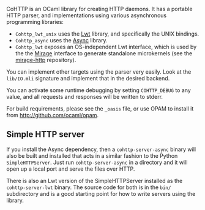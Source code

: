 CoHTTP is an OCaml library for creating HTTP daemons.  It has a portable
HTTP parser, and implementations using various asynchronous programming
libraries:

* `Cohttp_lwt_unix` uses the [Lwt](http://ocsigen.org/lwt) library, and
  specifically the UNIX bindings.
* `Cohttp_async` uses the [Async](https://realworldocaml.org/v1/en/html/concurrent-programming-with-async.html)
  library.
* `Cohttp_lwt` exposes an OS-independent Lwt interface, which is used
  by the the [Mirage](http://www.openmirage.org) interface
  to generate standalone microkernels (see the [mirage-http](https://github.com/mirage/mirage-http)
  repository).

You can implement other targets using the parser very easily.  Look at the
`lib/IO.mli` signature and implement that in the desired backend.

You can activate some runtime debugging by setting `COHTTP_DEBUG` to any
value, and all requests and responses will be written to stderr.

For build requirements, please see the `_oasis` file, or use OPAM to install
it from <http://github.com/ocaml/opam>.

## Simple HTTP server

If you install the Async dependency, then a `cohttp-server-async` binary will
also be built and installed that acts in a similar fashion to the Python
`SimpleHTTPServer`.  Just run `cohttp-server-async` in a directory and it will
open up a local port and serve the files over HTTP.

There is also an Lwt version of the SimpleHTTPServer installed as the
`cohttp-server-lwt` binary.  The source code for both is in the `bin/`
subdirectory and is a good starting point for how to write servers using
the library.
